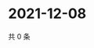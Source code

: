 # 2021-12-08

共 0 条

<!-- BEGIN WEIBO -->
<!-- 最后更新时间 Wed Dec 08 2021 12:19:40 GMT+0800 (China Standard Time) -->

<!-- END WEIBO -->
